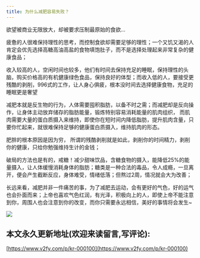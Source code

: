 ```yaml
---
title: 为什么减肥容易失败？
---
```




欲望被商业无限放大，却被要求压制最原始的食欲...

疲惫的人很难保持理性的思考，而控制食欲却需要足够的理性；一个又饥又渴的人肯定会优先选择高糖高油高盐的食物填饱肚子，而不是选择处理起来非常复杂的健康食品；

收入较高的人，空闲时间也较多，他们有时间去保持充足的睡眠，保持理性的头脑，购买价格高的有机健康绿色食品，保持良好的体型；而收入低的人，要接受更残酷的剥削，996式的工作，让人身心俱疲，根本没时间去选择健康食物，充足的睡眠更是奢望

减肥本就是反生物的行为，人体需要囤积脂肪，以备不时之需；而减肥却是反向操作，让身体主动放弃储存的脂肪能量，锻炼特别容易消耗能量的肌肉组织， 而肌肉需要大量的蛋白质摄入来维持，即使你在短时间内降低脂肪，提升肌肉含量，只要你忙起来，就很难保持足够的健康蛋白质摄入，维持肌肉的形态。

肥胖的根本原因是因为穷， 所谓的残酷剥削就是如此，剥削你的时间精力，剥削你的健康，只给你勉强维持生计的金钱；

破局的方法也是有的，戒糖！减少甜味饮品，含糖食物的摄入，能降低25%的能量摄入，让人体缓慢消耗身体的脂肪；糖类是一种合法的毒品，令人成瘾，一旦离开，便会产生截断反应，身体难受，情绪低落；但熬过2周，情况就会大为改善；

长远来看，减肥并非一件痛苦的事，为了减肥去运动，会有更好的气色，好的运气也会扑面而来；上帝也喜欢气色红润，有光泽，积极向上的人，即使上帝不能注意到你，周围人也会注意到你的改变，而你只需要永远相信，美好的事情将会发生~





![](https://www.v2fy.com/asset/0i/jikemiji/jikemiji-md/kr-000100.assets/1240-20200816130255170.png)


## 本文永久更新地址(欢迎来读留言,写评论):

[https://www.v2fy.com/p/kr-000100](https://www.v2fy.com/p/kr-000100)
